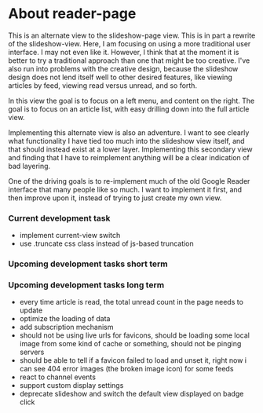 # About reader-page
This is an alternate view to the slideshow-page view. This is in part a rewrite of the slideshow-view. Here, I am focusing on using a more traditional user interface. I may not even like it. However, I think that at the moment it is better to try a traditional approach than one that might be too creative. I've also run into problems with the creative design, because the slideshow design does not lend itself well to other desired features, like viewing articles by feed, viewing read versus unread, and so forth.

In this view the goal is to focus on a left menu, and content on the right. The goal is to focus on an article list, with easy drilling down into the full article view.

Implementing this alternate view is also an adventure. I want to see clearly what functionality I have tied too much into the slideshow view itself, and that should instead exist at a lower layer. Implementing this secondary view and finding that I have to reimplement anything will be a clear indication of bad layering.

One of the driving goals is to re-implement much of the old Google Reader interface that many people like so much. I want to implement it first, and then improve upon it, instead of trying to just create my own view.

### Current development task
* implement current-view switch
* use .truncate css class instead of js-based truncation

### Upcoming development tasks short term


### Upcoming development tasks long term
* every time article is read, the total unread count in the page needs to update
* optimize the loading of data
* add subscription mechanism
* should not be using live urls for favicons, should be loading some local image from some kind of cache or something, should not be pinging servers
* should be able to tell if a favicon failed to load and unset it, right now i can see 404 error images (the broken image icon) for some feeds
* react to channel events
* support custom display settings
* deprecate slideshow and switch the default view displayed on badge click
